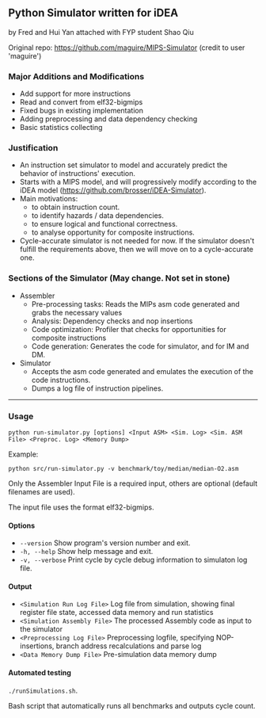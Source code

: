 ## Python Simulator written for iDEA
by Fred and Hui Yan
attached with FYP student Shao Qiu

Original repo: https://github.com/maguire/MIPS-Simulator
(credit to user 'maguire')

### Major Additions and Modifications
* Add support for more instructions
* Read and convert from elf32-bigmips
* Fixed bugs in existing implementation
* Adding preprocessing and data dependency checking
* Basic statistics collecting

### Justification
* An instruction set simulator to model and accurately predict the behavior of instructions' execution.
* Starts with a MIPS model, and will progressively modify according to the iDEA model (https://github.com/brosser/iDEA-Simulator).
* Main motivations:
	- to obtain instruction count.
	- to identify hazards / data dependencies.
	- to ensure logical and functional correctness.
	- to analyse opportunity for composite instructions.
* Cycle-accurate simulator is not needed for now. If the simulator doesn't fulfill the requirements above, then we will move on to a cycle-accurate one. 

### Sections of the Simulator (May change. Not set in stone)
* Assembler
	* Pre-processing tasks: Reads the MIPs asm code generated and grabs the necessary values
	* Analysis: Dependency checks and nop insertions
	* Code optimization: Profiler that checks for opportunities for composite instructions
	* Code generation: Generates the code for simulator, and for IM and DM.
* Simulator
	* Accepts the asm code generated and emulates the execution of the code instructions.
	* Dumps a log file of instruction pipelines.
	
------

### Usage

`python run-simulator.py [options] <Input ASM> <Sim. Log> <Sim. ASM File> <Preproc. Log> <Memory Dump>`

Example:

`python src/run-simulator.py -v benchmark/toy/median/median-O2.asm`

Only the Assembler Input File is a required input, others are optional (default filenames are used).

The input file uses the format elf32-bigmips.

#### Options

- `--version` Show program's version number and exit.
- `-h, --help` Show help message and exit.
- `-v, --verbose` Print cycle by cycle debug information to simulaton log file.
 
#### Output

- `<Simulation Run Log File>` Log file from simulation, showing final register file state, accessed data memory and run statistics
- `<Simulation Assembly File>` The processed Assembly code as input to the simulator
- `<Preprocessing Log File>` Preprocessing logfile, specifying NOP-insertions, branch address recalculations and parse log
- `<Data Memory Dump File>` Pre-simulation data memory dump

#### Automated testing

`./runSimulations.sh`.

Bash script that automatically runs all benchmarks and outputs cycle count.

